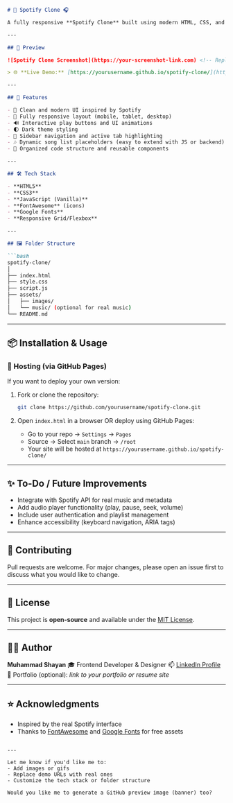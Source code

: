 ````markdown
# 🎵 Spotify Clone 🎧

A fully responsive **Spotify Clone** built using modern HTML, CSS, and JavaScript. This project replicates the visual design of Spotify's music streaming interface and demonstrates responsive layout techniques, dynamic interactions, and mobile-first design principles.

---

## 📸 Preview

![Spotify Clone Screenshot](https://your-screenshot-link.com) <!-- Replace with actual image if hosted -->

> 🌐 **Live Demo:** [https://yourusername.github.io/spotify-clone/](https://yourusername.github.io/spotify-clone/)

---

## 🚀 Features

- 🎨 Clean and modern UI inspired by Spotify
- 📱 Fully responsive layout (mobile, tablet, desktop)
- 🔊 Interactive play buttons and UI animations
- 🌓 Dark theme styling
- 🧭 Sidebar navigation and active tab highlighting
- 🎶 Dynamic song list placeholders (easy to extend with JS or backend)
- 📁 Organized code structure and reusable components

---

## 🛠️ Tech Stack

- **HTML5**
- **CSS3**
- **JavaScript (Vanilla)**
- **FontAwesome** (icons)
- **Google Fonts**
- **Responsive Grid/Flexbox**

---

## 🖼️ Folder Structure

```bash
spotify-clone/
│
├── index.html
├── style.css
├── script.js
├── assets/
│   ├── images/
│   └── music/ (optional for real music)
└── README.md
````

---

## 📦 Installation & Usage

### 🔗 Hosting (via GitHub Pages)

If you want to deploy your own version:

1. Fork or clone the repository:

   ```bash
   git clone https://github.com/yourusername/spotify-clone.git
   ```
2. Open `index.html` in a browser OR deploy using GitHub Pages:

   * Go to your repo → `Settings` → `Pages`
   * Source → Select `main` branch → `/root`
   * Your site will be hosted at `https://yourusername.github.io/spotify-clone/`

---

## ✨ To-Do / Future Improvements

* Integrate with Spotify API for real music and metadata
* Add audio player functionality (play, pause, seek, volume)
* Include user authentication and playlist management
* Enhance accessibility (keyboard navigation, ARIA tags)

---

## 🤝 Contributing

Pull requests are welcome. For major changes, please open an issue first to discuss what you would like to change.

---

## 📜 License

This project is **open-source** and available under the [MIT License](LICENSE).

---

## 🙋‍♂️ Author

**Muhammad Shayan**
🎓 Frontend Developer & Designer
📫 [LinkedIn Profile](https://www.linkedin.com/in/muhammadshayan593)
📂 Portfolio (optional): *link to your portfolio or resume site*

---

## ⭐ Acknowledgments

* Inspired by the real Spotify interface
* Thanks to [FontAwesome](https://fontawesome.com/) and [Google Fonts](https://fonts.google.com/) for free assets

```

---

Let me know if you'd like me to:
- Add images or gifs
- Replace demo URLs with real ones
- Customize the tech stack or folder structure

Would you like me to generate a GitHub preview image (banner) too?
```
